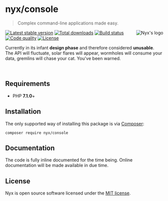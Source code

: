 # nyx/console

> Complex command-line applications made easy.

<img align="right" src="https://s29.postimg.org/wg17yp5lj/rsz_logo_l_300.png" alt="Nyx's logo" />

[![Latest stable version](https://poser.pugx.org/nyx/connect/v/stable.png)](https://packagist.org/packages/nyx/console)
[![Total downloads](https://poser.pugx.org/nyx/connect/downloads.png)](https://packagist.org/packages/nyx/console)
[![Build status](https://travis-ci.org/unyx/connect.png)](https://travis-ci.org/unyx/console)
[![Code quality](https://scrutinizer-ci.com/g/unyx/console/badges/quality-score.png)](https://scrutinizer-ci.com/g/unyx/console)
[![License](http://img.shields.io/:license-mit-blue.svg)](http://alcore.mit-license.org)

Currently in its infant **design phase** and therefore considered **unusable**. The API will fluctuate, 
solar flares will appear, wormholes will consume your data, gremlins will chase your cat. You've been warned.

<br />

## Requirements

- PHP **7.1.0**+

## Installation

The only supported way of installing this package is via [Composer](http://getcomposer.org):

```
composer require nyx/console
```

## Documentation

The code is fully inline documented for the time being. Online documentation will be made available in due time.

## License

Nyx is open source software licensed under the [MIT license](http://alcore.mit-license.org).
